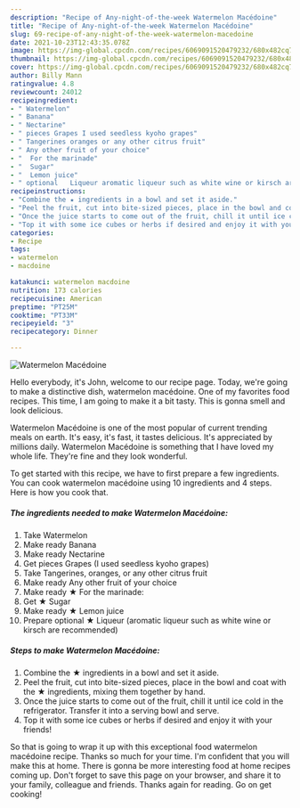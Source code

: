 ```yaml
---
description: "Recipe of Any-night-of-the-week Watermelon Macédoine"
title: "Recipe of Any-night-of-the-week Watermelon Macédoine"
slug: 69-recipe-of-any-night-of-the-week-watermelon-macedoine
date: 2021-10-23T12:43:35.078Z
image: https://img-global.cpcdn.com/recipes/6069091520479232/680x482cq70/watermelon-macedoine-recipe-main-photo.jpg
thumbnail: https://img-global.cpcdn.com/recipes/6069091520479232/680x482cq70/watermelon-macedoine-recipe-main-photo.jpg
cover: https://img-global.cpcdn.com/recipes/6069091520479232/680x482cq70/watermelon-macedoine-recipe-main-photo.jpg
author: Billy Mann
ratingvalue: 4.8
reviewcount: 24012
recipeingredient:
- " Watermelon"
- " Banana"
- " Nectarine"
- " pieces Grapes I used seedless kyoho grapes"
- " Tangerines oranges or any other citrus fruit"
- " Any other fruit of your choice"
- "  For the marinade"
- "  Sugar"
- "  Lemon juice"
- " optional   Liqueur aromatic liqueur such as white wine or kirsch are recommended"
recipeinstructions:
- "Combine the ★ ingredients in a bowl and set it aside."
- "Peel the fruit, cut into bite-sized pieces, place in the bowl and coat with the ★ ingredients, mixing them together by hand."
- "Once the juice starts to come out of the fruit, chill it until ice cold in the refrigerator.  Transfer it into a serving bowl and serve."
- "Top it with some ice cubes or herbs if desired and enjoy it with your friends!"
categories:
- Recipe
tags:
- watermelon
- macdoine

katakunci: watermelon macdoine 
nutrition: 173 calories
recipecuisine: American
preptime: "PT25M"
cooktime: "PT33M"
recipeyield: "3"
recipecategory: Dinner

---
```



![Watermelon Macédoine](https://img-global.cpcdn.com/recipes/6069091520479232/680x482cq70/watermelon-macedoine-recipe-main-photo.jpg)

Hello everybody, it's John, welcome to our recipe page. Today, we're going to make a distinctive dish, watermelon macédoine. One of my favorites food recipes. This time, I am going to make it a bit tasty. This is gonna smell and look delicious.



Watermelon Macédoine is one of the most popular of current trending meals on earth. It's easy, it's fast, it tastes delicious. It's appreciated by millions daily. Watermelon Macédoine is something that I have loved my whole life. They're fine and they look wonderful.


To get started with this recipe, we have to first prepare a few ingredients. You can cook watermelon macédoine using 10 ingredients and 4 steps. Here is how you cook that.

<!--inarticleads1-->

##### The ingredients needed to make Watermelon Macédoine:

1. Take  Watermelon
1. Make ready  Banana
1. Make ready  Nectarine
1. Get  pieces Grapes (I used seedless kyoho grapes)
1. Take  Tangerines, oranges, or any other citrus fruit
1. Make ready  Any other fruit of your choice
1. Make ready  ★ For the marinade:
1. Get  ★ Sugar
1. Make ready  ★ Lemon juice
1. Prepare  optional  ★ Liqueur (aromatic liqueur such as white wine or kirsch are recommended)




<!--inarticleads2-->

##### Steps to make Watermelon Macédoine:

1. Combine the ★ ingredients in a bowl and set it aside.
1. Peel the fruit, cut into bite-sized pieces, place in the bowl and coat with the ★ ingredients, mixing them together by hand.
1. Once the juice starts to come out of the fruit, chill it until ice cold in the refrigerator.  Transfer it into a serving bowl and serve.
1. Top it with some ice cubes or herbs if desired and enjoy it with your friends!




So that is going to wrap it up with this exceptional food watermelon macédoine recipe. Thanks so much for your time. I'm confident that you will make this at home. There is gonna be more interesting food at home recipes coming up. Don't forget to save this page on your browser, and share it to your family, colleague and friends. Thanks again for reading. Go on get cooking!
